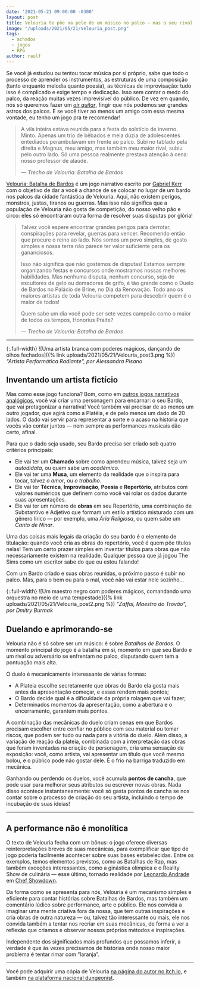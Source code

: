 ```yaml
---
date: '2021-05-21 09:00:00 -0300'
layout: post
title: Velouria te põe na pele de um músico no palco — mas o seu rival também está nele!
image: "/uploads/2021/05/21/Velouria_post.png"
tags:
  - achados
  - jogos
  - RPG
author: raulf
---
```


Se você já estudou ou tentou tocar música por si próprio, sabe que todo o processo de aprender os instrumentos, as estruturas de uma composição (tanto enquanto melodia quanto poesia), as técnicas de improvisação: tudo isso é complicado e exige tempo e dedicação. Isso sem contar o medo do palco, da reação muitas vezes imprevisível do público. De vez em quando, nós só queremos fazer um _[air guitar](https://pt.wikipedia.org/wiki/Air_guitar)_, fingir que nós podemos ser grandes astros dos palcos. E se você tiver ao menos um amigo com essa mesma vontade, eu tenho um jogo pra te recomendar!

>A vila inteira estava reunida para a festa do solstício de inverno. Minto. Apenas um trio de bêbados e meia dúzia de adolescentes entediados perambulavam em frente ao palco. Subi no tablado pela direita e Magnus, meu amigo, mas também meu maior rival, subiu pelo outro lado. Só uma pessoa realmente prestava atenção à cena: nosso professor de alaúde.
>
> <cite>— Trecho de Velouria: Batalha de Bardos</cite>

[Velouria: Batalha de Bardos](https://www.dungeonist.com/marketplace/product/velouria/) é um jogo narrativo escrito por [Gabriel Kerr](https://twitter.com/GaboKerr) com o objetivo de dar a você a chance de se colocar no lugar de um bardo nos palcos da cidade fantástica de Velouria. Aqui, não existem perigos, monstros, justas, tiranos ou guerras. Mas isso não significa que a população de Velouria não gosta de competição, do nosso velho pão e circo: eles só encontraram outra forma de resolver suas disputas por glória!

>Talvez você espere encontrar grandes perigos para derrotar, conspirações para revelar, guerras para vencer. Recomendo então que procure o reino ao lado. Nós somos um povo simples, de gosto simples e nossa terra não parece ter valor suficiente para os gananciosos.
>
>Isso não significa que não gostemos de disputas! Estamos sempre organizando festas e concursos onde mostramos nossas melhores habilidades. Mas nenhuma disputa, nenhum concurso, seja de escultores de gelo ou domadores de grifo, é tão grande como o Duelo de Bardos no Palácio de Brine, no Dia da Renovação. Todo ano os maiores artistas de toda Velouria competem para descobrir quem é o maior de todos!
>
>Quem sabe um dia você pode ser sete vezes campeão como o maior de todos os tempos, Honorius Praite?
>
> <cite>— Trecho de Velouria: Batalha de Bardos</cite>

---

{:.full-width}
![Uma artista branca com poderes mágicos, dançando de olhos fechados]({% link uploads/2021/05/21/Velouria_post3.png %})
_"Artista Performática Radiante", por Alessandra Pisano_

## Inventando um artista fictício

Mas como esse jogo funciona? Bom, como em [outros jogos narrativos analógicos](https://paomortadela.com.br/2019/04/apocalypse-world-ajuda-a-desafiar-expectativas-sobre-rpg-de-mesa/), você vai criar uma personagem para encarnar: o seu Bardo, que vai protagonizar a narrativa! Você também vai precisar de ao menos um outro jogador, que agirá como a Platéia, e de pelo menos um dado de 20 lados. O dado vai servir para representar a sorte e o acaso na história que vocês vão contar juntos — nem sempre as performances musicais dão certo, afinal.

Para que o dado seja usado, seu Bardo precisa ser criado sob quatro critérios principais:
- Ele vai ter um **Chamado** sobre como aprendeu música, talvez seja um _autodidata_, ou quem sabe um _acadêmico_.
- Ele vai ter uma **Musa**, um elemento da realidade que o inspira para tocar, talvez _o amor_, ou _o trabalho_.
- Ele vai ter **Técnica**, **Improvisação**, **Poesia** e **Repertório**, atributos com valores numéricos que definem como você vai rolar os dados durante suas apresentações.
- Ele vai ter um número de **obras** em seu Repertório, uma combinação de Substantivo e Adjetivo que formam um estilo artístico misturado com um gênero lírico — por exemplo, uma _Ária Religiosa_, ou quem sabe um _Canto de Ninar_.

Uma das coisas mais legais da criação do seu bardo é o elemento de titulação: quando você cria as obras do repertório, você é quem põe títulos nelas! Tem um certo prazer simples em inventar títulos para obras que não necessariamente existem na realidade. Qualquer pessoa que já jogou The Sims como um escritor sabe do que eu estou falando!

Com um Bardo criado e suas obras reunidas, o próximo passo é subir no palco. Mas, para o bem ou para o mal, você não vai estar nele sozinho…

{:.full-width}
![Um maestro negro com poderes mágicos, comandando uma orquestra no meio de uma tempestade]({% link uploads/2021/05/21/Velouria_post2.png %})
_"Zaffai, Maestro do Trovão", por Dmitry Burmak_

## Duelando e aprimorando-se

Velouria não é só sobre ser um músico: é sobre _Batalhas de Bardos_. O momento principal do jogo é a batalha em si, momento em que seu Bardo e um rival ou adversário se enfrentam no palco, disputando quem tem a pontuação mais alta.

O duelo é mecanicamente interessante de várias formas:
- A Plateia escolhe secretamente que obras do Bardo ela gosta mais antes da apresentação começar, e essas rendem mais pontos;
- O Bardo decide qual é a dificuldade da própria rolagem que vai fazer;
- Determinados momentos da apresentação, como a abertura e o encerramento, garantem mais pontos.

A combinação das mecânicas do duelo criam cenas em que Bardos precisam escolher entre confiar no público com seu material ou tomar riscos, que podem ser tudo ou nada para a vitória do duelo. Além disso, a variação de reação da plateia, combinada com a interpretação das obras que foram inventadas na criação de personagem, cria uma sensação de exposição: você, como artista, vai apresentar um título que você mesmo bolou, e o público pode não gostar dele. É o frio na barriga traduzido em mecânica.

Ganhando ou perdendo os duelos, você acumula **pontos de cancha**, que pode usar para melhorar seus atributos ou escrever novas obras. Nada disso acontece instantaneamente: você só gasta pontos de cancha se nos contar sobre o processo de criação do seu artista, incluindo o tempo de incubação de suas ideias!

---

## A performance não é monolítica

O texto de Velouria fecha com um bônus: o jogo oferece diversas reinterpretações breves de suas mecânicas, para exemplificar que tipo de jogo poderia facilmente acontecer sobre suas bases estabelecidas. Entre os exemplos, temos elementos previstos, como as Batalhas de Rap, mas também exceções interessantes, como a ginástica olímpica e o Reality Show de culinária — esse último, tornado realidade por [Leonardo Andrade](https://leonalfr.itch.io/) em [Chef Showdown](https://leonalfr.itch.io/chefshowdown).

Da forma como se apresenta para nós, Velouria é um mecanismo simples e eficiente para contar histórias sobre Batalhas de Bardos, mas também um comentário lúdico sobre performance, arte e público. Ele nos convida a imaginar uma mente criativa fora da nossa, que tem outras inspirações e cria obras de outra natureza — ou, talvez tão interessante ou mais, ele nos convida também a tentar nos recriar em suas mecânicas, de forma a ver a reflexão que criamos e observar nossos próprios métodos e inspirações.

Independente dos significados mais profundos que possamos inferir, a verdade é que às vezes precisamos de histórias onde nosso maior problema é tentar rimar com “laranja”.

---

Você pode adquirir uma cópia de Velouria [na página do autor no itch.io](https://gabokerr.itch.io/velouria), e também [na plataforma nacional dungeonist](https://www.dungeonist.com/marketplace/product/velouria/).
